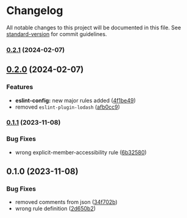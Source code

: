 # Changelog

All notable changes to this project will be documented in this file. See [standard-version](https://github.com/conventional-changelog/standard-version) for commit guidelines.

### [0.2.1](https://github.com/opendreamnet/monorepo/compare/eslint-config-v0.2.0...eslint-config-v0.2.1) (2024-02-07)

## [0.2.0](https://github.com/opendreamnet/monorepo/compare/eslint-config-v0.1.1...eslint-config-v0.2.0) (2024-02-07)


### Features

* **eslint-config:** new major rules added ([4f1be49](https://github.com/opendreamnet/monorepo/commit/4f1be492bec4dad218272dc9f29857a0e537a221))
* removed `eslint-plugin-lodash` ([afb0cc9](https://github.com/opendreamnet/monorepo/commit/afb0cc935c6b827170edee05b8dce70169813af2))

### [0.1.1](https://github.com/opendreamnet/monorepo/compare/eslint-config-v0.1.0...eslint-config-v0.1.1) (2023-11-08)


### Bug Fixes

* wrong explicit-member-accessibility rule ([6b32580](https://github.com/opendreamnet/monorepo/commit/6b325808164f53571bf970d94d04c2d72374a345))

## 0.1.0 (2023-11-08)


### Bug Fixes

* removed comments from json ([34f702b](https://github.com/opendreamnet/monorepo/commit/34f702b96f36ad227df93ca5376c2b6c83898596))
* wrong rule definition ([2d650b2](https://github.com/opendreamnet/monorepo/commit/2d650b24291413e9f595b5063b4dde61682a1147))
